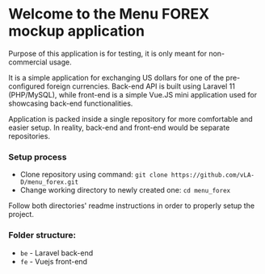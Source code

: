 # Welcome to the Menu FOREX mockup application

Purpose of this application is for testing, it is only meant for non-commercial usage.

It is a simple application for exchanging US dollars for one of the pre-configured foreign currencies.
Back-end API is built using Laravel 11 (PHP/MySQL), while front-end is a simple Vue.JS mini application used for showcasing back-end
functionalities.

Application is packed inside a single repository for more comfortable and easier setup.
In reality, back-end and front-end would be separate repositories.

### Setup process

- Clone repository using command: `git clone https://github.com/vLA-D/menu_forex.git`
- Change working directory to newly created one: `cd menu_forex`

Follow both directories' readme instructions in order to properly setup the project.

### Folder structure:
- `be` - Laravel back-end
- `fe` - Vuejs front-end
